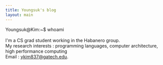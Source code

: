 ```yaml
---
title: Youngsuk's blog
layout: main
---
```


<span id="a">Youngsuk@Kim</span>:<span id="b">~</span><span id="c">$</span> whoami <br>      
I'm a CS grad student working in the Habanero group. <br>
My research interests : programming languages, computer architecture, high performance computing<br>
Email : <a id="a_console" href="mailto:ykim837@gatech.edu">ykim837@gatech.edu</a>. <br> 



